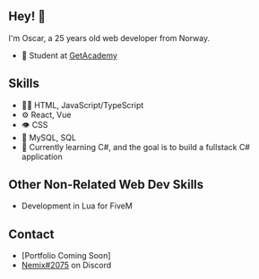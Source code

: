 ## Hey! 👋
I'm Oscar, a 25 years old web developer from Norway.

- 🧭 Student at [GetAcademy](https://getacademy.no)

## Skills
- 👨‍💻 HTML, JavaScript/TypeScript
- ⚙️ React, Vue
- 👁️ CSS
- 💽 MySQL, SQL
- 📖 Currently learning C#, and the goal is to build a fullstack C# application

## Other Non-Related Web Dev Skills
- Development in Lua for FiveM



## Contact
- [Portfolio Coming Soon]
- [Nemix#2075](./) on Discord
